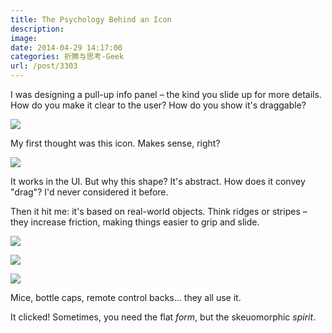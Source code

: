 ```yaml
---
title: The Psychology Behind an Icon
description:
image:
date: 2014-04-29 14:17:00
categories: 折腾与思考-Geek
url: /post/3303
---
```


I was designing a pull-up info panel – the kind you slide up for more details. How do you make it clear to the user? How do you show it's draggable?

![](https://cdn.victor42.work/posts/2014-04/04-29/1.png)

My first thought was this icon. Makes sense, right?

![](https://cdn.victor42.work/posts/2014-04/04-29/2.png)

It works in the UI. But why this shape? It's abstract. How does it convey "drag"? I'd never considered it before.

Then it hit me: it's based on real-world objects. Think ridges or stripes – they increase friction, making things easier to grip and slide.

![](https://cdn.victor42.work/posts/2014-04/04-29/3.jpg)

![](https://cdn.victor42.work/posts/2014-04/04-29/4.jpg)

![](https://cdn.victor42.work/posts/2014-04/04-29/5.jpg)

Mice, bottle caps, remote control backs... they all use it.

It clicked! Sometimes, you need the flat *form*, but the skeuomorphic *spirit*.